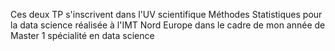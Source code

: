 
Ces deux TP s'inscrivent dans l'UV scientifique Méthodes Statistiques pour la data science réalisée à l'IMT Nord Europe dans le cadre de mon année de Master 1
spécialité en data science
